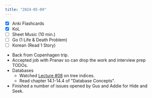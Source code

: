 ```yaml
---
title: "2024-05-09"
---
```


- [x] Anki Flashcards
- [x] KoL
- [ ] Sheet Music (10 min.)
- [ ] Go (1 Life & Death Problem)
- [ ] Korean (Read 1 Story)

* Back from Copenhagen trip.
* Accepted job with Pranav so can drop the work and interview prep TODOs.
* Databases
	* Watched [Lecture #08](https://www.youtube.com/watch?v=9QPr8Ufzt5M8&list=PLSE8ODhjZXjaKScG3l0nuOiDTTqpfnWFf&index=8) on tree indices.
	* Read chapter 14.1-14.4 of "Database Concepts".
* Finished a number of issues opened by Gus and Addie for Hide and Seek.
